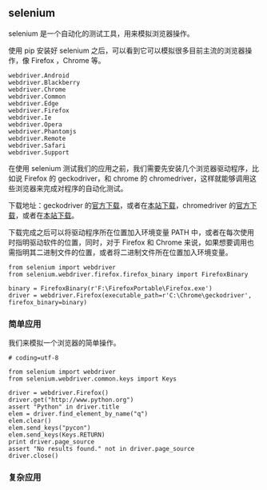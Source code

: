 ## selenium

selenium 是一个自动化的测试工具，用来模拟浏览器操作。

使用 pip 安装好 selenium 之后，可以看到它可以模拟很多目前主流的浏览器操作，像 Firefox ，Chrome 等。

```
webdriver.Android 
webdriver.Blackberry 
webdriver.Chrome 
webdriver.Common 
webdriver.Edge 
webdriver.Firefox 
webdriver.Ie 
webdriver.Opera 
webdriver.Phantomjs 
webdriver.Remote 
webdriver.Safari 
webdriver.Support 
```

在使用 selenium 测试我们的应用之前，我们需要先安装几个浏览器驱动程序，比如说 Firefox 的 geckodriver，和 chrome 的 chromedriver，这样就能够调用这些浏览器来完成对程序的自动化测试。

下载地址：geckodriver 的[官方下载](https://github.com/mozilla/geckodriver/releases)，或者在[本站下载](../others/geckodriver-v0.11.1-win64.zip)，chromedriver 的[官方下载](https://sites.google.com/a/chromium.org/chromedriver/downloads)，或者在[本站下载](../others/chromedriver_win32.zip)。

下载完成之后可以将驱动程序所在位置加入环境变量 PATH 中，或者在每次使用时指明驱动软件的位置，同时，对于 Firefox 和 Chrome 来说，如果想要调用也需指明其二进制文件的位置，或者将二进制文件所在位置加入环境变量。

```
from selenium import webdriver
from selenium.webdriver.firefox.firefox_binary import FirefoxBinary

binary = FirefoxBinary(r'F:\FirefoxPortable\Firefox.exe')
driver = webdriver.Firefox(executable_path=r'C:\Chrome\geckodriver', firefox_binary=binary)

```

### 简单应用

我们来模拟一个浏览器的简单操作。

```
# coding=utf-8

from selenium import webdriver
from selenium.webdriver.common.keys import Keys

driver = webdriver.Firefox()
driver.get("http://www.python.org")
assert "Python" in driver.title
elem = driver.find_element_by_name("q")
elem.clear()
elem.send_keys("pycon")
elem.send_keys(Keys.RETURN)
print driver.page_source
assert "No results found." not in driver.page_source
driver.close()

```

### 复杂应用

```
```